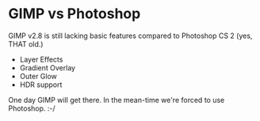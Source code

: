 # GIMP vs Photoshop

GIMP v2.8 is still lacking basic features compared to Photoshop CS 2 (yes, THAT old.)

* Layer Effects
 * Gradient Overlay
 * Outer Glow
* HDR support

One day GIMP will get there.  In the mean-time we're forced to use Photoshop. :-/

